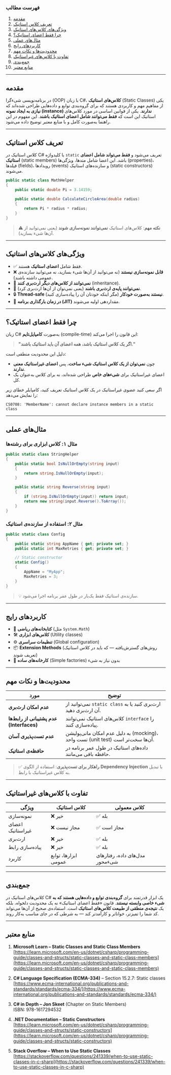 
### فهرست مطالب

1. [مقدمه](#مقدمه)  
2. [تعریف کلاس استاتیک](#تعریف-کلاس-استاتیک)  
3. [ویژگی‌های کلاس‌های استاتیک](#ویژگی‌های-کلاس‌های-استاتیک)  
4. [چرا فقط اعضای استاتیک؟](#چرا-فقط-اعضای-استاتیک)  
5. [مثال‌های عملی](#مثال‌های-عملی)  
6. [کاربردهای رایج](#کاربردهای-رایج)  
7. [محدودیت‌ها و نکات مهم](#محدودیت‌ها-و-نکات-مهم)  
8. [تفاوت با کلاس‌های غیراستاتیک](#تفاوت-با-کلاس‌های-غیراستاتیک)  
9. [جمع‌بندی](#جمع‌بندی)  
10. [منابع معتبر](#منابع-معتبر)

---

## مقدمه

در برنامه‌نویسی شیء‌گرا (OOP) با زبان C#، **کلاس‌های استاتیک** (Static Classes) یکی از مفاهیم مهم و کاربردی هستند که برای گروه‌بندی توابع و داده‌هایی طراحی شده‌اند که **نیازی به ایجاد نمونه (instance) ندارند**. یکی از قوانین اساسی در مورد کلاس‌های استاتیک این است که **فقط می‌توانند شامل اعضای استاتیک باشند**. این مفهوم در این راهنما به‌صورت کامل و با منابع معتبر توضیح داده می‌شود.

---

## تعریف کلاس استاتیک

کلاس استاتیک در C# با کلیدواژه `static` تعریف می‌شود و **فقط می‌تواند شامل اعضای استاتیک** (static members) باشد. این اعضا شامل متدها، ویژگی‌ها (properties)، فیلدها (fields)، رویدادها (events) و سازنده‌های استاتیک (static constructors) می‌شوند.

```csharp
public static class MathHelper
{
    public static double Pi = 3.14159;
    
    public static double CalculateCircleArea(double radius)
    {
        return Pi * radius * radius;
    }
}
```

> ⚠️ **نکته مهم**: کلاس‌های استاتیک **نمی‌توانند نمونه‌سازی شوند** (یعنی نمی‌توانید از آن‌ها شیء بسازید).

---

## ویژگی‌های کلاس‌های استاتیک

- ✅ فقط شامل **اعضای استاتیک** هستند.
- ❌ **قابل نمونه‌سازی نیستند** (نه می‌توانید از آن‌ها شیء بسازید، نه می‌توانید سازنده‌ی عمومی داشته باشند).
- 🚫 **نمی‌توانند از کلاس‌های دیگر ارث‌بری کنند** (inheritance).
- 🚫 **نمی‌توانند پایه‌ی ارث‌بری باشند** (یعنی نمی‌توان از آن‌ها ارث‌بری کرد).
- 🔒 **Thread-safe نیستند به‌صورت خودکار** (مگر اینکه خودتان آن را پیاده‌سازی کنید).
- 🧠 **در زمان بارگذاری برنامه (JIT)** مقداردهی اولیه می‌شوند.

---

## چرا فقط اعضای استاتیک؟

زبان C# به‌صورت **کامپایل‌تایم** (compile-time) این قانون را اجرا می‌کند:

> **"اگر یک کلاس استاتیک باشد، همه اعضای آن باید استاتیک باشند."**

دلیل این محدودیت منطقی است:

- چون **نمی‌توان از یک کلاس استاتیک شیء ساخت**، پس **اعضای غیراستاتیک معنی ندارند**.
- اعضای غیراستاتیک برای **شیءهای خاص** طراحی شده‌اند، نه برای کلاس به‌عنوان یک کل.

اگر سعی کنید عضوی غیراستاتیک در یک کلاس استاتیک تعریف کنید، کامپایلر خطای زیر را نمایش می‌دهد:

```
CS0708: 'MemberName': cannot declare instance members in a static class
```

---

## مثال‌های عملی

### مثال ۱: کلاس ابزاری برای رشته‌ها

```csharp
public static class StringHelper
{
    public static bool IsNullOrEmpty(string input)
    {
        return string.IsNullOrEmpty(input);
    }

    public static string Reverse(string input)
    {
        if (string.IsNullOrEmpty(input)) return input;
        return new string(input.Reverse().ToArray());
    }
}
```

### مثال ۲: استفاده از سازنده‌ی استاتیک

```csharp
public static class Config
{
    public static string AppName { get; private set; }
    public static int MaxRetries { get; private set; }

    // Static constructor
    static Config()
    {
        AppName = "MyApp";
        MaxRetries = 3;
    }
}
```

> 💡 سازنده‌ی استاتیک فقط یک‌بار در طول عمر برنامه اجرا می‌شود.

---

## کاربردهای رایج

- 🧮 **کتابخانه‌های ریاضی** (مثل `System.Math`)
- 🛠️ **کلاس‌های ابزاری** (Utility classes)
- ⚙️ **تنظیمات سراسری** (Global configuration)
- 📦 **Extension Methods** (روش‌های گسترش‌یافته — که باید در کلاس استاتیک تعریف شوند)
- 🔄 **کارخانه‌های ساده** (Simple factories) بدون نیاز به شیء

---

## محدودیت‌ها و نکات مهم

| مورد | توضیح |
|------|--------|
| **عدم امکان ارث‌بری** | نمی‌توانید از `static class` ارث‌بری کنید یا به آن ارث‌بری دهید. |
| **عدم پشتیبانی از رابط‌ها (Interfaces)** | کلاس‌های استاتیک نمی‌توانند `interface` را پیاده‌سازی کنند. |
| **عدم تست‌پذیری آسان** | به دلیل عدم امکان مانی‌پولیشن (mocking)، تست واحد (unit test) آن‌ها سخت‌تر است. |
| **حافظه‌ی استاتیک** | داده‌های استاتیک در طول عمر برنامه در حافظه باقی می‌مانند. |

> ✅ **راهکار برای تست‌پذیری**: استفاده از الگوی **Dependency Injection** یا تبدیل به کلاس غیراستاتیک با رابط.

---

## تفاوت با کلاس‌های غیراستاتیک

| ویژگی | کلاس استاتیک | کلاس معمولی |
|--------|---------------|--------------|
| نمونه‌سازی | ❌ خیر | ✅ بله |
| اعضای غیراستاتیک | ❌ مجاز نیست | ✅ مجاز است |
| ارث‌بری | ❌ خیر | ✅ بله |
| پیاده‌سازی رابط | ❌ خیر | ✅ بله |
| کاربرد | ابزارها، توابع عمومی | مدل‌های داده، رفتارهای شیءمحور |

---

## جمع‌بندی

کلاس‌های استاتیک در C# یک ابزار قدرتمند برای **گروه‌بندی توابع و داده‌هایی هستند که به شیء خاصی وابسته نیستند**. قانون «فقط اعضای استاتیک» نه یک محدودیت دلخواه، بلکه یک **نتیجه‌ی منطقی از طبیعت کلاس‌های استاتیک** است. استفاده‌ی صحیح از آن‌ها می‌تواند کد شما را تمیز‌تر، خوانا‌تر و کارآمدتر کند — به شرطی که در جای مناسب به‌کار روند.

---

## منابع معتبر

1. **Microsoft Learn – Static Classes and Static Class Members**  
   [https://learn.microsoft.com/en-us/dotnet/csharp/programming-guide/classes-and-structs/static-classes-and-static-class-members](https://learn.microsoft.com/en-us/dotnet/csharp/programming-guide/classes-and-structs/static-classes-and-static-class-members)

2. **C# Language Specification (ECMA-334)** – Section 15.2.7: Static classes  
   [https://www.ecma-international.org/publications-and-standards/standards/ecma-334/](https://www.ecma-international.org/publications-and-standards/standards/ecma-334/)

3. **C# in Depth – Jon Skeet** (Chapter on Static Members)  
   ISBN: 978-1617294532

4. **.NET Documentation – Static Constructors**  
   [https://learn.microsoft.com/en-us/dotnet/csharp/programming-guide/classes-and-structs/static-constructors](https://learn.microsoft.com/en-us/dotnet/csharp/programming-guide/classes-and-structs/static-constructors)

5. **Stack Overflow – When to Use Static Classes**  
   [https://stackoverflow.com/questions/241339/when-to-use-static-classes-in-c-sharp](https://stackoverflow.com/questions/241339/when-to-use-static-classes-in-c-sharp)
